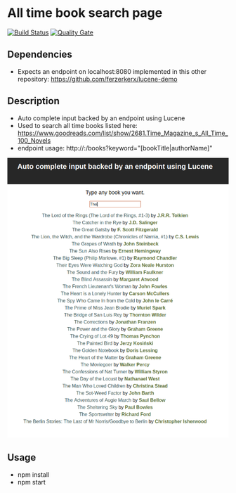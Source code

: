 # All time book search page

[![Build Status](https://travis-ci.org/ferzerkerx/lucene-demo-frontend.svg?branch=master)](https://travis-ci.org/ferzerkerx/lucene-demo-frontend)
[![Quality Gate](https://sonarcloud.io/api/project_badges/measure?project=lucene-demo-frontend&metric=alert_status)](https://sonarcloud.io/dashboard/index/lucene-demo-frontend)

## Dependencies
- Expects an endpoint on localhost:8080 implemented in this other repository: https://github.com/ferzerkerx/lucene-demo


## Description
 - Auto complete input backed by an endpoint using Lucene
 - Used to search all time books listed here: https://www.goodreads.com/list/show/2681.Time_Magazine_s_All_Time_100_Novels
 - endpoint usage: http://<server>:<port>/books?keyword="[bookTitle|authorName]"


 ![alt](https://github.com/ferzerkerx/lucene-demo-frontend/raw/master/lucene-demo-frontend.png)
 
 ## Usage
 - npm install
 - npm start
